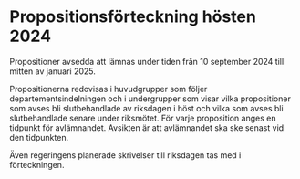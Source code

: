 # Propositionsförteckning hösten 2024

Propositioner avsedda att lämnas under tiden från 10 september 2024 till mitten av januari 2025.

Propositionerna redovisas i huvudgrupper som följer departementsindelningen och i undergrupper som visar vilka propositioner som avses bli slutbehandlade av riksdagen i höst och vilka som avses bli slutbehandlade senare under riksmötet. För varje proposition anges en tidpunkt för avlämnandet. Avsikten är att avlämnandet ska ske senast vid den tidpunkten.

Även regeringens planerade skrivelser till riksdagen tas med i förteckningen.
